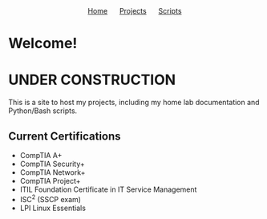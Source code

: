 <nav style="text-align: center;">
  <a href="index.md" style="margin: 0 10px;">Home</a>
  <a href="projects.md" style="margin: 0 10px;">Projects</a>
  <a href="scripts.md" style="margin: 0 10px;">Scripts</a>
</nav>



# Welcome!

# UNDER CONSTRUCTION

This is a site to host my projects, including my home lab documentation and Python/Bash scripts.

## Current Certifications
* CompTIA A+
* CompTIA Security+
* CompTIA Network+
* CompTIA Project+
* ITIL Foundation Certificate in IT Service Management
* ISC<sup>2</sup> (SSCP exam)
* LPI Linux Essentials
